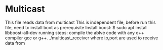 # Multicast
This file reads data from multicast
This is independent file, before run this file, need to install boot as prerequisite
Install boost: 
    $ sudo apt install libboost-all-dev
running steps:
compile the ablve code with any c++ compiler gcc or g++.
./multicast_receiver <ip> <port>
where ip,port are used to receive data from

